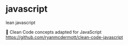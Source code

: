 # javascript
lean javascript


 🛁 Clean Code concepts adapted for JavaScript 
<https://github.com/ryanmcdermott/clean-code-javascript>
